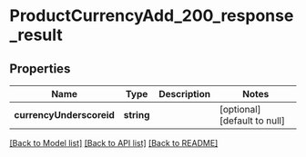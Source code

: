 # ProductCurrencyAdd_200_response_result

## Properties
Name | Type | Description | Notes
------------ | ------------- | ------------- | -------------
**currencyUnderscoreid** | **string** |  | [optional] [default to null]

[[Back to Model list]](../README.md#documentation-for-models) [[Back to API list]](../README.md#documentation-for-api-endpoints) [[Back to README]](../README.md)


